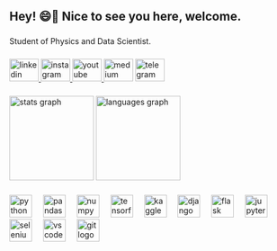 <h2 align="left">Hey! 😄👋 Nice to see you here, welcome.</h2>

###

<p align="left">Student of Physics and Data Scientist.</p>

###

<div align="left">
  <a href="https://www.linkedin.com/in/jefferson-rafael" target="_blank">
    <img src="https://raw.githubusercontent.com/maurodesouza/profile-readme-generator/master/src/assets/icons/social/linkedin/default.svg" width="52" height="40" alt="linkedin logo">
  </a>
  <a href="https://www.instagram.com/jeffersonrafa_/" target="_blank">
    <img src="https://raw.githubusercontent.com/maurodesouza/profile-readme-generator/master/src/assets/icons/social/instagram/default.svg" width="52" height="40" alt="instagram logo">
  </a>
  <a href="https://www.youtube.com/@Gradiente_Descendente" target="_blank">
    <img src="https://raw.githubusercontent.com/maurodesouza/profile-readme-generator/master/src/assets/icons/social/youtube/default.svg" width="52" height="40" alt="youtube logo">
  </a>
  <img src="https://raw.githubusercontent.com/maurodesouza/profile-readme-generator/master/src/assets/icons/social/medium/default.svg" width="52" height="40" alt="medium logo">
  <a href="https://t.me/jefferson_rafael2" target="_blank">
    <img src="https://raw.githubusercontent.com/maurodesouza/profile-readme-generator/master/src/assets/icons/social/telegram/default.svg" width="52" height="40" alt="telegram logo">
  </a>
</div>

###

<div align="left">
  <img src="https://github-readme-stats.vercel.app/api?username=jeffersonrafael&hide_title=false&hide_rank=false&show_icons=true&include_all_commits=true&count_private=true&disable_animations=false&theme=jolly&locale=en&hide_border=true&order=1" height="150" alt="stats graph"  />
  <img src="https://github-readme-stats.vercel.app/api/top-langs?username=jeffersonrafael&locale=en&hide_title=false&layout=compact&card_width=320&langs_count=5&theme=jolly&hide_border=true&order=2" height="150" alt="languages graph"  />
</div>

###

<div align="left">
  <img src="https://cdn.jsdelivr.net/gh/devicons/devicon/icons/python/python-original.svg" height="40" alt="python logo">
  <img width="12">
  <img src="https://cdn.jsdelivr.net/gh/devicons/devicon/icons/pandas/pandas-original.svg" height="40" alt="pandas logo">
  <img width="12">
  <img src="https://cdn.jsdelivr.net/gh/devicons/devicon/icons/numpy/numpy-original.svg" height="40" alt="numpy logo">
  <img width="12">
  <img src="https://skillicons.dev/icons?i=tensorflow" height="40" alt="tensorflow logo">
  <img width="12">
  <img src="https://cdn.jsdelivr.net/gh/devicons/devicon/icons/kaggle/kaggle-original.svg" height="40" alt="kaggle logo">
  <img width="12">
  <img src="https://cdn.jsdelivr.net/gh/devicons/devicon/icons/django/django-plain.svg" height="40" alt="django logo">
  <img width="12">
  <img src="https://skillicons.dev/icons?i=flask" height="40" alt="flask logo">
  <img width="12">
  <img src="https://cdn.simpleicons.org/jupyter/F37626" height="40" alt="jupyter logo">
  <img width="12">
  <img src="https://skillicons.dev/icons?i=selenium" height="40" alt="selenium logo">
  <img width="12">
  <img src="https://skillicons.dev/icons?i=vscode" height="40" alt="vscode logo">
  <img width="12">
  <img src="https://cdn.jsdelivr.net/gh/devicons/devicon/icons/git/git-original.svg" height="40" alt="git logo">
</div>

###

<!---<img src="https://raw.githubusercontent.com/jeffersonrafael/jeffersonrafael/output/snake.svg" alt="Snake animation" />--->

###
